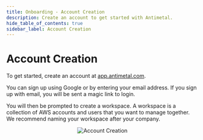 ```yaml
---
title: Onboarding - Account Creation
description: Create an account to get started with Antimetal.
hide_table_of_contents: true
sidebar_label: Account Creation
---
```


# Account Creation

To get started, create an account at [app.antimetal.com](https://app.antimetal.com).

You can sign up using Google or by entering your email address. If you sign up with email, you will be sent a magic link to login.

You will then be prompted to create a workspace. A workspace is a collection of AWS accounts and users that you want to manage together. We recommend naming your workspace after your company.

<p align="center">
  <img src="/onboarding_img/account_creation.png" alt="Account Creation" />
</p>
